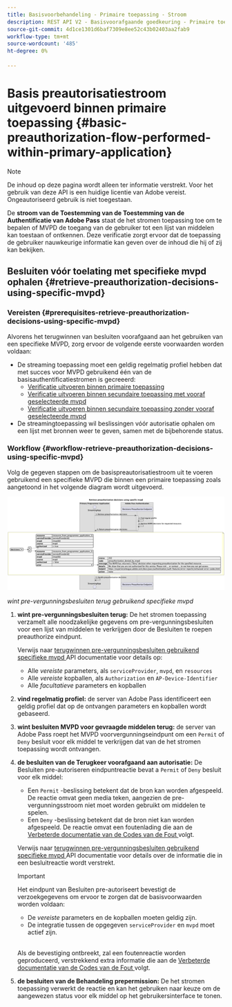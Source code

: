 ```yaml
---
title: Basisvoorbehandeling - Primaire toepassing - Stroom
description: REST API V2 - Basisvoorafgaande goedkeuring - Primaire toepassing - Stroom
source-git-commit: 4d1ce1301d6baf7309e8ee52c43b02403aa2fab9
workflow-type: tm+mt
source-wordcount: '485'
ht-degree: 0%

---
```



# Basis preautorisatiestroom uitgevoerd binnen primaire toepassing {#basic-preauthorization-flow-performed-within-primary-application}

>[!NOTE]
>
> De inhoud op deze pagina wordt alleen ter informatie verstrekt. Voor het gebruik van deze API is een huidige licentie van Adobe vereist. Ongeautoriseerd gebruik is niet toegestaan.

De **stroom van de Toestemming van de Toestemming van de Authentificatie van Adobe Pass** staat de het stromen toepassing toe om te bepalen of MVPD de toegang van de gebruiker tot een lijst van middelen kan toestaan of ontkennen. Deze verificatie zorgt ervoor dat de toepassing de gebruiker nauwkeurige informatie kan geven over de inhoud die hij of zij kan bekijken.

## Besluiten vóór toelating met specifieke mvpd ophalen {#retrieve-preauthorization-decisions-using-specific-mvpd}

### Vereisten {#prerequisites-retrieve-preauthorization-decisions-using-specific-mvpd}

Alvorens het terugwinnen van besluiten voorafgaand aan het gebruiken van een specifieke MVPD, zorg ervoor de volgende eerste voorwaarden worden voldaan:

* De streaming toepassing moet een geldig regelmatig profiel hebben dat met succes voor MVPD gebruikend één van de basisauthentificatiestromen is gecreeerd:
   * [Verificatie uitvoeren binnen primaire toepassing](../basic-flows/rest-api-v2-basic-authentication-primary-application-flow.md)
   * [Verificatie uitvoeren binnen secundaire toepassing met vooraf geselecteerde mvpd](../basic-flows/rest-api-v2-basic-authentication-secondary-application-flow.md)
   * [Verificatie uitvoeren binnen secundaire toepassing zonder vooraf geselecteerde mvpd](../basic-flows/rest-api-v2-basic-authentication-secondary-application-flow.md)
* De streamingtoepassing wil beslissingen vóór autorisatie ophalen om een lijst met bronnen weer te geven, samen met de bijbehorende status.

### Workflow {#workflow-retrieve-preauthorization-decisions-using-specific-mvpd}

Volg de gegeven stappen om de basispreautorisatiestroom uit te voeren gebruikend een specifieke MVPD die binnen een primaire toepassing zoals aangetoond in het volgende diagram wordt uitgevoerd.

![ wint pre-vergunningsbesluiten terug gebruikend specifieke mvpd ](../../../assets/rest-api-v2/flows/basic-flows/rest-api-v2-retrieve-preauthorization-decisions-within-primary-application-using-specific-mvpd.png)

*wint pre-vergunningsbesluiten terug gebruikend specifieke mvpd*

1. **wint pre-vergunningsbesluiten terug:** De het stromen toepassing verzamelt alle noodzakelijke gegevens om pre-vergunningsbesluiten voor een lijst van middelen te verkrijgen door de Besluiten te roepen preauthorize eindpunt.

   Verwijs naar [ terugwinnen pre-vergunningsbesluiten gebruikend specifieke mvpd ](../../apis/decisions-apis/rest-api-v2-decisions-apis-retrieve-preauthorization-decisions-using-specific-mvpd.md) API documentatie voor details op:
   * Alle _vereiste_ parameters, als `serviceProvider`, `mvpd`, en `resources`
   * Alle _vereiste_ kopballen, als `Authorization` en `AP-Device-Identifier`
   * Alle _facultatieve_ parameters en kopballen

1. **vind regelmatig profiel:** de server van Adobe Pass identificeert een geldig profiel dat op de ontvangen parameters en kopballen wordt gebaseerd.

1. **wint besluiten MVPD voor gevraagde middelen terug:** de server van Adobe Pass roept het MVPD voorvergunningseindpunt om een `Permit` of `Deny` besluit voor elk middel te verkrijgen dat van de het stromen toepassing wordt ontvangen.

1. **de besluiten van de Terugkeer voorafgaand aan autorisatie:** De Besluiten pre-autoriseren eindpuntreactie bevat a `Permit` of `Deny` besluit voor elk middel:
   * Een `Permit` -beslissing betekent dat de bron kan worden afgespeeld. De reactie omvat geen media teken, aangezien de pre-vergunningsstroom niet moet worden gebruikt om middelen te spelen.
   * Een `Deny` -beslissing betekent dat de bron niet kan worden afgespeeld. De reactie omvat een foutenlading die aan de [ Verbeterde documentatie van de Codes van de Fout ](../../../enhanced-error-codes.md) volgt.

   Verwijs naar [ terugwinnen pre-vergunningsbesluiten gebruikend specifieke mvpd ](../../apis/decisions-apis/rest-api-v2-decisions-apis-retrieve-preauthorization-decisions-using-specific-mvpd.md) API documentatie voor details over de informatie die in een besluitreactie wordt verstrekt.

   >[!IMPORTANT]
   >
   > Het eindpunt van Besluiten pre-autoriseert bevestigt de verzoekgegevens om ervoor te zorgen dat de basisvoorwaarden worden voldaan:
   >
   > * De _vereiste_ parameters en de kopballen moeten geldig zijn.
   > * De integratie tussen de opgegeven `serviceProvider` en `mvpd` moet actief zijn.
   >
   > <br/>
   > 
   > Als de bevestiging ontbreekt, zal een foutenreactie worden geproduceerd, verstrekkend extra informatie die aan de [ Verbeterde documentatie van de Codes van de Fout ](../../../enhanced-error-codes.md) volgt.

1. **de besluiten van de Behandeling prepermission:** De het stromen toepassing verwerkt de reactie en kan het gebruiken naar keuze om de aangewezen status voor elk middel op het gebruikersinterface te tonen.
